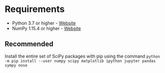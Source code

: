 # Requirements
* Python 3.7 or higher - [Website](https://www.python.org/)
* NumPy 1.15.4 or higher - [Website](http://www.numpy.org/)

## Recommended
Install the entire set of SciPy packages with pip using the command
```python -m pip install --user numpy scipy matplotlib ipython jupyter pandas sympy nose```
